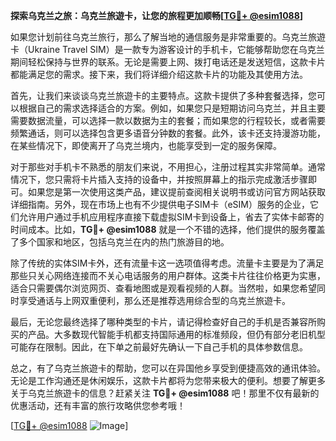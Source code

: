 **探索乌克兰之旅：乌克兰旅遊卡，让您的旅程更加顺畅[[TG💪+ @esim1088](https://t.me/s/esim1088)]**

如果您计划前往乌克兰旅行，那么了解当地的通信服务是非常重要的。乌克兰旅遊卡（Ukraine Travel SIM）是一款专为游客设计的手机卡，它能够帮助您在乌克兰期间轻松保持与世界的联系。无论是需要上网、拨打电话还是发送短信，这款卡片都能满足您的需求。接下来，我们将详细介绍这款卡片的功能及其使用方法。

首先，让我们来谈谈乌克兰旅遊卡的主要特点。这款卡提供了多种套餐选择，您可以根据自己的需求选择适合的方案。例如，如果您只是短期访问乌克兰，并且主要需要数据流量，可以选择一款以数据为主的套餐；而如果您的行程较长，或者需要频繁通话，则可以选择包含更多语音分钟数的套餐。此外，该卡还支持漫游功能，在某些情况下，即使离开了乌克兰境内，也能享受到一定的服务保障。

对于那些对手机卡不熟悉的朋友们来说，不用担心，注册过程其实非常简单。通常情况下，您只需将卡片插入支持的设备中，并按照屏幕上的指示完成激活步骤即可。如果您是第一次使用这类产品，建议提前查阅相关说明书或访问官方网站获取详细指南。另外，现在市场上也有不少提供电子SIM卡（eSIM）服务的企业，它们允许用户通过手机应用程序直接下载虚拟SIM卡到设备上，省去了实体卡邮寄的时间成本。比如，**TG💪+ @esim1088** 就是一个不错的选择，他们提供的服务覆盖了多个国家和地区，包括乌克兰在内的热门旅游目的地。

除了传统的实体SIM卡外，还有流量卡这一选项值得考虑。流量卡主要是为了满足那些只关心网络连接而不关心电话服务的用户群体。这类卡片往往价格更为实惠，适合只需要偶尔浏览网页、查看地图或是观看视频的人群。当然啦，如果您希望同时享受通话与上网双重便利，那么还是推荐选用综合型的乌克兰旅遊卡。

最后，无论您最终选择了哪种类型的卡片，请记得检查好自己的手机是否兼容所购买的产品。大多数现代智能手机都支持国际通用的标准频段，但仍有部分老旧机型可能存在限制。因此，在下单之前最好先确认一下自己手机的具体参数信息。

总之，有了乌克兰旅遊卡的帮助，您可以在异国他乡享受到便捷高效的通讯体验。无论是工作沟通还是休闲娱乐，这款卡片都将为您带来极大的便利。想要了解更多关于乌克兰旅遊卡的信息？赶紧关注 **TG💪+ @esim1088** 吧！那里不仅有最新的优惠活动，还有丰富的旅行攻略供您参考哦！

[[TG💪+ @esim1088](https://t.me/s/esim1088) ![Image](https://i.postimg.cc/4NQfJmqS/Snipaste-2025-05-13-00-14-12.png)]